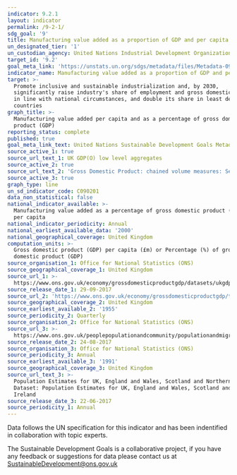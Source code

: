 ```yaml
---
indicator: 9.2.1
layout: indicator
permalink: /9-2-1/
sdg_goal: '9'
title: Manufacturing value added as a proportion of GDP and per capita
un_designated_tier: '1'
un_custodian_agency: United Nations Industrial Development Organization (UNIDO)
target_id: '9.2'
goal_meta_link: 'https://unstats.un.org/sdgs/metadata/files/Metadata-09-02-01.pdf'
indicator_name: Manufacturing value added as a proportion of GDP and per capita
target: >-
  Promote inclusive and sustainable industrialization and, by 2030,
  significantly raise industry's share of employment and gross domestic product,
  in line with national circumstances, and double its share in least developed
  countries
graph_title: >-
  Manufacturing value added per capita and as a percentage of gross domestic
  product (GDP)
reporting_status: complete
published: true
goal_meta_link_text: United Nations Sustainable Development Goals Metadata (PDF 218 KB)
source_active_1: true
source_url_text_1: UK GDP(O) low level aggregates
source_active_2: true
source_url_text_2: 'Gross Domestic Product: chained volume measures: Seasonally adjusted £m'
source_active_3: true
graph_type: line
un_sd_indicator_code: C090201
data_non_statistical: false
national_indicator_available: >-
  Manufacturing value added as a percentage of gross domestic product (GDP) and
  per capita 
national_indicator_periodicity: Annual
national_earliest_available_data: '2000'
national_geographical_coverage: United Kingdom
computation_units: >-
  Gross domestic product (GDP) per capita (£m) or Percentage (%) of gross
  domestic product (GDP)
source_organisation_1: Office for National Statistics (ONS)
source_geographical_coverage_1: United Kingdom
source_url_1: >-
  https://www.ons.gov.uk/economy/grossdomesticproductgdp/datasets/ukgdpolowlevelaggregates
source_release_date_1: 29-09-2017
source_url_2: 'https://www.ons.gov.uk/economy/grossdomesticproductgdp/timeseries/abmi/pn2'
source_geographical_coverage_2: United Kingdom
source_earliest_available_2: '1955'
source_periodicity_2: Quarterly
source_organisation_2: Office for National Statistics (ONS)
source_url_3: >-
  https://www.ons.gov.uk/peoplepopulationandcommunity/populationandmigration/populationestimates/datasets/populationestimatesforukenglandandwalesscotlandandnorthernireland
source_release_date_2: 24-08-2017
source_organisation_3: Office for National Statistics (ONS)
source_periodicity_3: Annual
source_earliest_available_3: '1991'
source_geographical_coverage_3: United Kingdom
source_url_text_3: >-
  Population Estimates for UK, England and Wales, Scotland and Northern Ireland
  Dataset: Population Estimates for UK, England and Wales, Scotland and Northern
  Ireland
source_release_date_3: 22-06-2017
source_periodicity_1: Annual
---
```

Data follows the UN specification for this indicator and has been indentified in collaboration with topic experts.

The Sustainable Development Goals is a collaborative project, if you have any feedback or suggestions for data please contact us at <SustainableDevelopment@ons.gov.uk>
